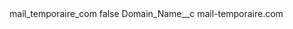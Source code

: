 <?xml version="1.0" encoding="UTF-8"?>
<CustomMetadata xmlns="http://soap.sforce.com/2006/04/metadata" xmlns:xsi="http://www.w3.org/2001/XMLSchema-instance" xmlns:xsd="http://www.w3.org/2001/XMLSchema">
    <label>mail_temporaire_com</label>
    <protected>false</protected>
    <values>
        <field>Domain_Name__c</field>
        <value xsi:type="xsd:string">mail-temporaire.com</value>
    </values>
</CustomMetadata>
